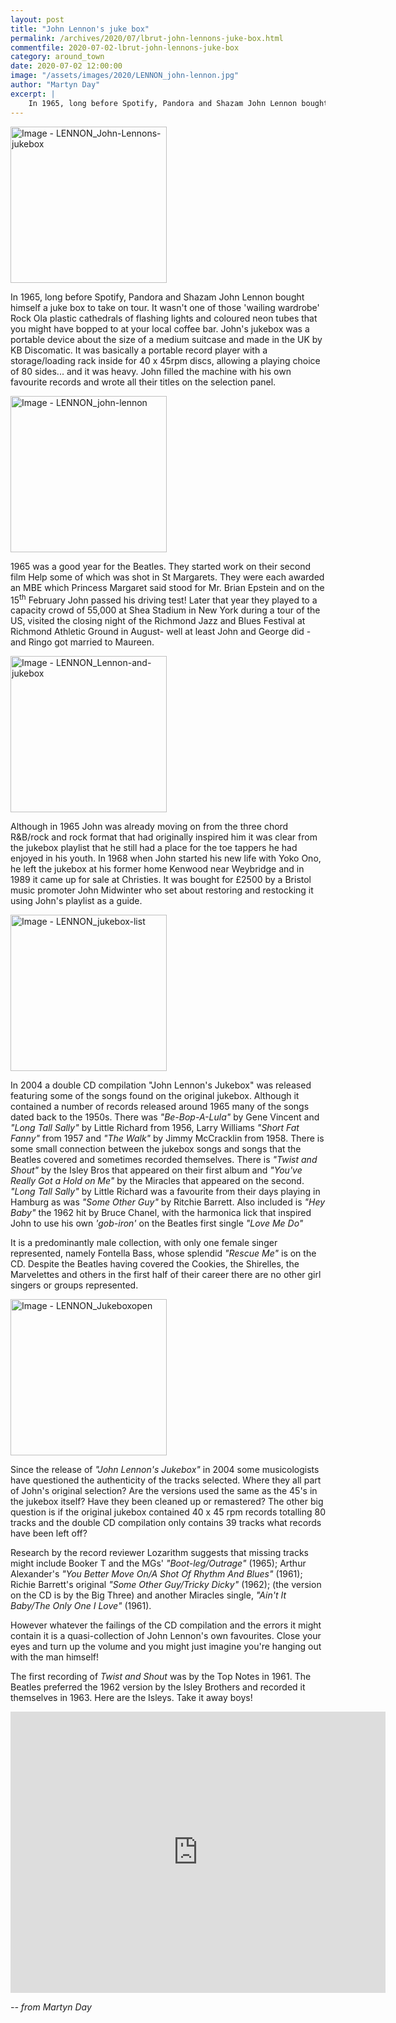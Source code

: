 ```yaml
---
layout: post
title: "John Lennon's juke box"
permalink: /archives/2020/07/lbrut-john-lennons-juke-box.html
commentfile: 2020-07-02-lbrut-john-lennons-juke-box
category: around_town
date: 2020-07-02 12:00:00
image: "/assets/images/2020/LENNON_john-lennon.jpg"
author: "Martyn Day"
excerpt: |
    In 1965, long before Spotify, Pandora and Shazam John Lennon bought himself a juke box to take on tour. It wasn't one of those 'wailing wardrobe' Rock Ola plastic cathedrals of flashing lights and coloured neon tubes that you might have bopped to at your local coffee bar. John's jukebox was a portable device about the size of a medium suitcase and made in the UK by KB Discomatic.
---
```

<a href="/assets/images/2020/LENNON_John-Lennons-jukebox.jpg" title="Click for a larger image"><img src="/assets/images/2020/LENNON_John-Lennons-jukebox-thumb.jpg" width="250" alt="Image - LENNON_John-Lennons-jukebox"  class="photo right"/></a>

In 1965, long before Spotify, Pandora and Shazam John Lennon bought himself a juke box to take on tour. It wasn't one of those 'wailing wardrobe' Rock Ola plastic cathedrals of flashing lights and coloured neon tubes that you might have bopped to at your local coffee bar. John's jukebox was a portable device about the size of a medium suitcase and made in the UK by KB Discomatic. It was basically a portable record player with a storage/loading rack inside for 40 x 45rpm discs, allowing a playing choice of 80 sides... and it was heavy. John filled the machine with his own favourite records and wrote all their titles on the selection panel.

<div markdown="1" class="box">

<a href="/assets/images/2020/LENNON_john-lennon.jpg" title="Click for a larger image"><img src="/assets/images/2020/LENNON_john-lennon-thumb.jpg" width="250" alt="Image - LENNON_john-lennon"  class="photo left"/></a>

1965 was a good year for the Beatles. They started work on their second film Help some of which was shot in St Margarets. They were each awarded an MBE which Princess Margaret said stood for Mr. Brian Epstein and on the 15<sup>th</sup> February John passed his driving test! Later that year they played to a capacity crowd of 55,000 at Shea Stadium in New York during a tour of the US, visited the closing night of the Richmond Jazz and Blues Festival at Richmond Athletic Ground in August- well at least John and George did - and Ringo got married to Maureen.

</div>

<a href="/assets/images/2020/LENNON_Lennon-and-jukebox.jpg" title="Click for a larger image"><img src="/assets/images/2020/LENNON_Lennon-and-jukebox-thumb.jpg" width="250" alt="Image - LENNON_Lennon-and-jukebox"  class="photo right"/></a>

Although in 1965 John was already moving on from the three chord R&B/rock and rock format that had originally inspired him it was clear from the jukebox playlist that he still had a place for the toe tappers he had enjoyed in his youth. In 1968 when John started his new life with Yoko Ono, he left the jukebox at his former home Kenwood near Weybridge and in 1989 it came up for sale at Christies. It was bought for &pound;2500 by a Bristol music promoter John Midwinter who set about restoring and restocking it using John's playlist as a guide.

<a href="/assets/images/2020/LENNON_jukebox-list.jpg" title="Click for a larger image"><img src="/assets/images/2020/LENNON_jukebox-list-thumb.jpg" width="250" alt="Image - LENNON_jukebox-list"  class="photo right"/></a>

In 2004 a double CD compilation "John Lennon's Jukebox" was released featuring some of the songs found on the original jukebox. Although it contained a number of records released around 1965 many of the songs dated back to the 1950s. There was *"Be-Bop-A-Lula"* by Gene Vincent and *"Long Tall Sally"* by Little Richard from 1956, Larry Williams *"Short Fat Fanny"* from 1957 and *"The Walk"* by Jimmy McCracklin from 1958. There is some small connection between the jukebox songs and songs that the Beatles covered and sometimes recorded themselves. There is *"Twist and Shout"* by the Isley Bros that appeared on their first album and *"You've Really Got a Hold on Me"* by the Miracles that appeared on the second. *"Long Tall Sally"* by Little Richard was a favourite from their days playing in Hamburg as was *"Some Other Guy"* by Ritchie Barrett. Also included is *"Hey Baby"* the 1962 hit by Bruce Chanel, with the harmonica lick that inspired John to use his own *'gob-iron'* on the Beatles first single *"Love Me Do"*

It is a predominantly male collection, with only one female singer represented, namely Fontella Bass, whose splendid *"Rescue Me"* is on the CD. Despite the Beatles having covered the Cookies, the Shirelles, the Marvelettes and others in the first half of their career there are no other girl singers or groups represented.

<a href="/assets/images/2020/LENNON_Jukeboxopen.jpg" title="Click for a larger image"><img src="/assets/images/2020/LENNON_Jukeboxopen-thumb.jpg" width="250" alt="Image - LENNON_Jukeboxopen"  class="photo right"/></a>

Since the release of *"John Lennon's Jukebox"* in 2004 some musicologists have questioned the authenticity of the tracks selected. Where they all part of John's original selection? Are the versions used the same as the 45's in the jukebox itself? Have they been cleaned up or remastered? The other big question is if the original jukebox contained 40 x 45 rpm records totalling 80 tracks and the double CD compilation only contains 39 tracks what records have been left off?

Research by the record reviewer Lozarithm suggests that missing tracks might include Booker T and the MGs' *"Boot-leg/Outrage"* (1965); Arthur Alexander's *"You Better Move On/A Shot Of Rhythm And Blues"* (1961); Richie Barrett's original *"Some Other Guy/Tricky Dicky"* (1962); (the version on the CD is by the Big Three) and another Miracles single, *"Ain't It Baby/The Only One I Love"* (1961).

However whatever the failings of the CD compilation and the errors it might contain it is a quasi-collection of John Lennon's own favourites. Close your eyes and turn up the volume and you might just imagine you're hanging out with the man himself!

<div markdown="1" class="box">

The first recording of *Twist and Shout* was by the Top Notes in 1961. The Beatles preferred the 1962 version by the Isley Brothers and recorded it themselves in 1963. Here are the Isleys. Take it away boys!

<iframe width="600" height="450" src="https://www.youtube-nocookie.com/embed/cTaqn8_gMR0?rel=0" frameborder="0" allowfullscreen></iframe>

</div>


<cite>-- from Martyn Day</cite>
